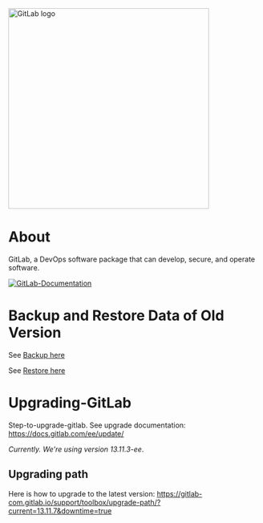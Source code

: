 <a href="https://about.gitlab.com/">
    <img width="400" src="https://images.ctfassets.net/xz1dnu24egyd/1hnQd13UBU7n5V0RsJcbP3/769692e40a6d528e334b84f079c1f577/gitlab-logo-100.png" alt="GitLab logo"> 
</a>

# About
GitLab, a DevOps software package that can develop, secure, and operate software.

[![GitLab-Documentation](https://img.shields.io/badge/gitlab-documentation-green)](https://docs.gitlab.com/)

# Backup and Restore Data of Old Version
See <a href="https://docs.gitlab.com/ee/administration/backup_restore/backup_gitlab.html">Backup here</a>

See <a href="https://docs.gitlab.com/ee/administration/backup_restore/restore_gitlab.html">Restore here</a>

# Upgrading-GitLab
Step-to-upgrade-gitlab.
See upgrade documentation: https://docs.gitlab.com/ee/update/

*Currently. We're using version 13.11.3-ee*.

## Upgrading path
Here is how to upgrade to the latest version: https://gitlab-com.gitlab.io/support/toolbox/upgrade-path/?current=13.11.7&downtime=true 

